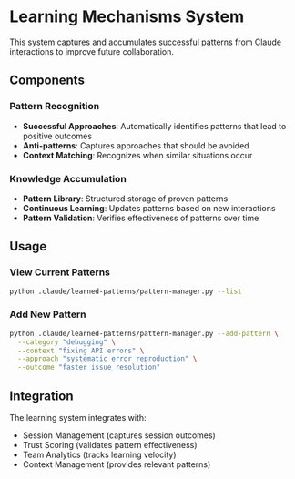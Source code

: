# Learning Mechanisms System

This system captures and accumulates successful patterns from Claude interactions to improve future collaboration.

## Components

### Pattern Recognition
- **Successful Approaches**: Automatically identifies patterns that lead to positive outcomes
- **Anti-patterns**: Captures approaches that should be avoided
- **Context Matching**: Recognizes when similar situations occur

### Knowledge Accumulation
- **Pattern Library**: Structured storage of proven patterns
- **Continuous Learning**: Updates patterns based on new interactions
- **Pattern Validation**: Verifies effectiveness of patterns over time

## Usage

### View Current Patterns
```bash
python .claude/learned-patterns/pattern-manager.py --list
```

### Add New Pattern
```bash
python .claude/learned-patterns/pattern-manager.py --add-pattern \
  --category "debugging" \
  --context "fixing API errors" \
  --approach "systematic error reproduction" \
  --outcome "faster issue resolution"
```

## Integration

The learning system integrates with:
- Session Management (captures session outcomes)
- Trust Scoring (validates pattern effectiveness)
- Team Analytics (tracks learning velocity)
- Context Management (provides relevant patterns)
